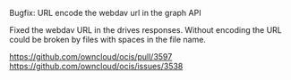 Bugfix: URL encode the webdav url in the graph API

Fixed the webdav URL in the drives responses. Without encoding the URL could be broken by files with spaces in the file name.

https://github.com/owncloud/ocis/pull/3597
https://github.com/owncloud/ocis/issues/3538
